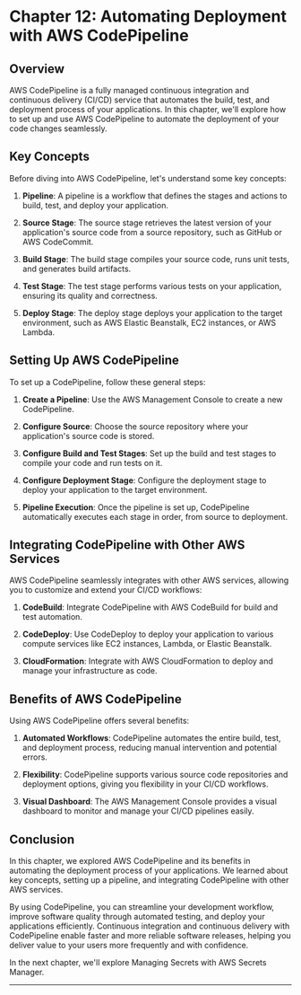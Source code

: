 # Chapter 12: Automating Deployment with AWS CodePipeline

## Overview

AWS CodePipeline is a fully managed continuous integration and continuous delivery (CI/CD) service that automates the build, test, and deployment process of your applications. In this chapter, we'll explore how to set up and use AWS CodePipeline to automate the deployment of your code changes seamlessly.

## Key Concepts

Before diving into AWS CodePipeline, let's understand some key concepts:

1. **Pipeline**: A pipeline is a workflow that defines the stages and actions to build, test, and deploy your application.

2. **Source Stage**: The source stage retrieves the latest version of your application's source code from a source repository, such as GitHub or AWS CodeCommit.

3. **Build Stage**: The build stage compiles your source code, runs unit tests, and generates build artifacts.

4. **Test Stage**: The test stage performs various tests on your application, ensuring its quality and correctness.

5. **Deploy Stage**: The deploy stage deploys your application to the target environment, such as AWS Elastic Beanstalk, EC2 instances, or AWS Lambda.

## Setting Up AWS CodePipeline

To set up a CodePipeline, follow these general steps:

1. **Create a Pipeline**: Use the AWS Management Console to create a new CodePipeline.

2. **Configure Source**: Choose the source repository where your application's source code is stored.

3. **Configure Build and Test Stages**: Set up the build and test stages to compile your code and run tests on it.

4. **Configure Deployment Stage**: Configure the deployment stage to deploy your application to the target environment.

5. **Pipeline Execution**: Once the pipeline is set up, CodePipeline automatically executes each stage in order, from source to deployment.

## Integrating CodePipeline with Other AWS Services

AWS CodePipeline seamlessly integrates with other AWS services, allowing you to customize and extend your CI/CD workflows:

1. **CodeBuild**: Integrate CodePipeline with AWS CodeBuild for build and test automation.

2. **CodeDeploy**: Use CodeDeploy to deploy your application to various compute services like EC2 instances, Lambda, or Elastic Beanstalk.

3. **CloudFormation**: Integrate with AWS CloudFormation to deploy and manage your infrastructure as code.

## Benefits of AWS CodePipeline

Using AWS CodePipeline offers several benefits:

1. **Automated Workflows**: CodePipeline automates the entire build, test, and deployment process, reducing manual intervention and potential errors.

2. **Flexibility**: CodePipeline supports various source code repositories and deployment options, giving you flexibility in your CI/CD workflows.

3. **Visual Dashboard**: The AWS Management Console provides a visual dashboard to monitor and manage your CI/CD pipelines easily.

## Conclusion

In this chapter, we explored AWS CodePipeline and its benefits in automating the deployment process of your applications. We learned about key concepts, setting up a pipeline, and integrating CodePipeline with other AWS services.

By using CodePipeline, you can streamline your development workflow, improve software quality through automated testing, and deploy your applications efficiently. Continuous integration and continuous delivery with CodePipeline enable faster and more reliable software releases, helping you deliver value to your users more frequently and with confidence.

In the next chapter, we'll explore Managing Secrets with AWS Secrets Manager.

---
